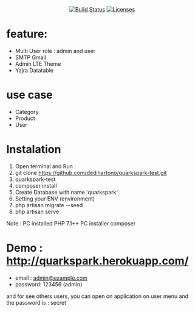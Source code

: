 
<p align="center">
<a href="https://travis-ci.com/dedihartono/quarkspark-test"><img src="https://travis-ci.com/dedihartono/quarkspark-test.svg?branch=master" alt="Build Status"></a>
<a href="https://opensource.org/licenses/MIT"><img src="https://img.shields.io/badge/License-MIT-yellow.svg" alt="Licenses"></a>
</p>

# feature:
- Multi User role : admin and user
- SMTP Gmail
- Admin LTE Theme
- Yajra Datatable 

# use case
- Category
- Product
- User

# Instalation
1. Open terminal and Run :
2. git clone https://github.com/dedihartono/quarkspark-test.git
3. quarkspark-test
4. composer install
5. Create Database with name 'quarkspark'
6. Setting your ENV (environment)
7. php artisan migrate --seed
8. php artisan serve

Note :
PC installed PHP 7.1++
PC installer composer

# Demo : http://quarkspark.herokuapp.com/
- email : admin@example.com 
- password: 123456 (admin)

and for see others users, you can open on application on user menu
and the password is : secret
 
